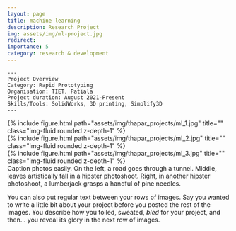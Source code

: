 ```yaml
---
layout: page
title: machine learning
description: Research Project
img: assets/img/ml-project.jpg
redirect:
importance: 5
category: research & development
---
```



    ---
    Project Overview
    Category: Rapid Prototyping
    Organisation: TIET, Patiala
    Project duration: August 2021-Present
    Skills/Tools: SolidWorks, 3D printing, Simplify3D
    ---

<div class="row">
    <div class="col-sm mt-3 mt-md-0">
        {% include figure.html path="assets/img/thapar_projects/ml_1.jpg" title="" class="img-fluid rounded z-depth-1" %}
    </div>
    <div class="col-sm mt-3 mt-md-0">
        {% include figure.html path="assets/img/thapar_projects/ml_2.jpg" title="" class="img-fluid rounded z-depth-1" %}
    </div>
    <div class="col-sm mt-3 mt-md-0">
        {% include figure.html path="assets/img/thapar_projects/ml_3.jpg" title="" class="img-fluid rounded z-depth-1" %}
    </div>
</div>
<div class="caption">
    Caption photos easily. On the left, a road goes through a tunnel. Middle, leaves artistically fall in a hipster photoshoot. Right, in another hipster photoshoot, a lumberjack grasps a handful of pine needles.
</div>

You can also put regular text between your rows of images.
Say you wanted to write a little bit about your project before you posted the rest of the images.
You describe how you toiled, sweated, *bled* for your project, and then... you reveal its glory in the next row of images.

